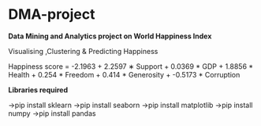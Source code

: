 # DMA-project
**Data Mining and Analytics project on World Happiness Index**

Visualising ,Clustering & Predicting Happiness

Happiness score = -2.1963 + 2.2597 ∗ Support + 0.0369 * GDP + 1.8856 * Health + 0.254 * Freedom + 0.414 * Generosity + -0.5173 * Corruption

**Libraries required**

->pip install sklearn
->pip install seaborn
->pip install matplotlib
->pip install numpy
->pip install pandas
